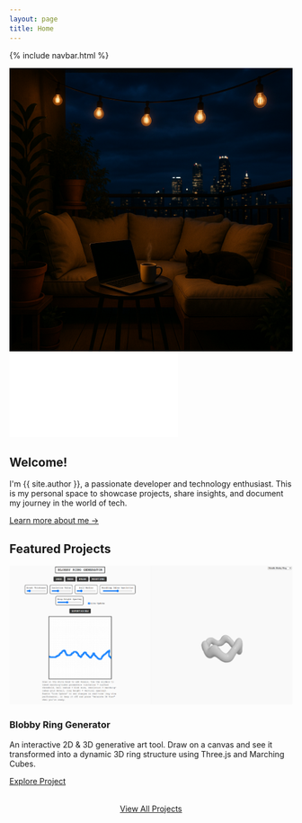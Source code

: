 ```yaml
---
layout: page
title: Home
---
```


{% include navbar.html %}

<div class="hero-section">
  <div class="hero-image-container">
    <img src="/assets/images/heroimage.png" alt="Hero Image" class="hero-image">
  </div>
  <div class="hero-text">
    <img src="/assets/images/portfolio.gif" alt="Portfolio Title" class="hero-gif">
    <span id="hero-tagline"></span>
  </div>
</div>

<div class="page-content-container">
  <section class="home-section intro-section reveal">
    <h2>Welcome!</h2>
    <p>I'm {{ site.author }}, a passionate developer and technology enthusiast. This is my personal space to showcase projects, share insights, and document my journey in the world of tech. </p>
    <p><a href="{{ '/about/' | relative_url }}" class="link-highlight">Learn more about me &rarr;</a></p>
  </section>

  <section class="home-section featured-projects-section reveal">
    <h2>Featured Projects</h2>
    <div class="project-card">
      <img src="/assets/images/blobbyringhero.png" alt="Blobby Ring Generator hero image" class="project-card-image">
      <div class="project-card-content">
        <h3>Blobby Ring Generator</h3>
        <p>An interactive 2D & 3D generative art tool. Draw on a canvas and see it transformed into a dynamic 3D ring structure using Three.js and Marching Cubes.</p>
        <a href="{{ '/projects/blobby-ring-generator/' | relative_url }}" class="btn">Explore Project</a>
      </div>
    </div>
    <p style="text-align: center; margin-top: 2rem;"><a href="{{ '/projects/' | relative_url }}" class="btn btn-secondary">View All Projects</a></p>
  </section>

</div>

<script src="{{ '/assets/js/hero-typing.js' | relative_url }}" defer></script>
<script src="{{ '/assets/js/scroll-reveal.js' | relative_url }}" defer></script>
<script src="{{ '/assets/js/dark-mode.js' | relative_url }}" defer></script> 